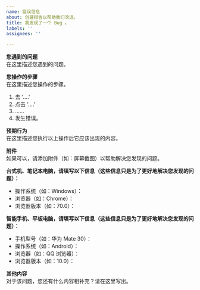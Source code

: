 ```yaml
---
name: 错误信息
about: 创建报告以帮助我们改进。
title: 我发现了一个 Bug 。
labels: ''
assignees: ''

---
```


**您遇到的问题**  
在这里描述您遇到的问题。  

**您操作的步骤**  
在这里描述您操作的步骤。  
1. 去 '....'  
2. 点击 '....'   
3. ……  
4. 发生错误。  

**预期行为**  
在这里描述您执行以上操作后它应该出现的内容。  

**附件**  
如果可以，请添加附件（如：屏幕截图）以帮助解决您发现的问题。  

**台式机、笔记本电脑，请填写以下信息（这些信息只是为了更好地解决您发现的问题）：**  
 - 操作系统（如：Windows）：  
 - 浏览器（如：Chrome）：  
 - 浏览器版本（如：70.0）：  

**智能手机、平板电脑，请填写以下信息（这些信息只是为了更好地解决您发现的问题）：**  
 - 手机型号（如：华为 Mate 30）：  
 - 操作系统（如：Android）：  
 - 浏览器（如：QQ 浏览器）：  
 - 浏览器版本（如：10.0）：  

**其他内容**  
对于该问题，您还有什么内容相补充？请在这里写出。  
